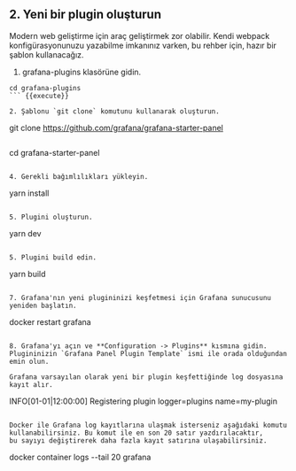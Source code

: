 ## 2. Yeni bir plugin oluşturun

Modern web geliştirme için araç geliştirmek zor olabilir. Kendi webpack konfigürasyonunuzu yazabilme imkanınız varken, bu rehber için, hazır bir şablon kullanacağız.

1. grafana-plugins klasörüne gidin.

```
cd grafana-plugins
``` {{execute}}

2. Şablonu `git clone` komutunu kullanarak oluşturun.
```
git clone https://github.com/grafana/grafana-starter-panel
``` {{execute}}

```
cd grafana-starter-panel
``` {{execute}}

4. Gerekli bağımlılıkları yükleyin.
```
yarn install
``` {{execute}}

5. Plugini oluşturun.
```
yarn dev
``` {{execute}}

5. Plugini build edin.
```
yarn build
``` {{execute}}

7. Grafana'nın yeni plugininizi keşfetmesi için Grafana sunucusunu yeniden başlatın.

```
docker restart grafana
``` {{execute}}

8. Grafana'yı açın ve **Configuration -> Plugins** kısmına gidin. Plugininizin `Grafana Panel Plugin Template` ismi ile orada olduğundan emin olun.

Grafana varsayılan olarak yeni bir plugin keşfettiğinde log dosyasına kayıt alır.
```
INFO[01-01|12:00:00] Registering plugin       logger=plugins name=my-plugin
```

Docker ile Grafana log kayıtlarına ulaşmak isterseniz aşağıdaki komutu kullanabilirsiniz. Bu komut ile en son 20 satır yazdırılacaktır, 
bu sayıyı değiştirerek daha fazla kayıt satırına ulaşabilirsiniz.

```
docker container logs --tail 20 grafana
``` {{execute}}
